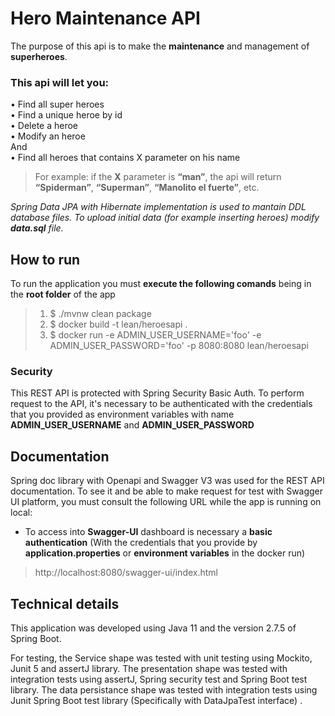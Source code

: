 # Hero Maintenance API

The purpose of this api is to make the **maintenance** and management of **superheroes**.

### This api will let you:<br>
• Find all super heroes<br>
• Find a unique heroe by id<br>
• Delete a heroe<br>
• Modify an heroe<br>
And<br>
• Find all heroes that contains X parameter on his name<br>
> For example: if the **X** parameter is **“man”**, the api will return **“Spiderman”**, **“Superman”**, **“Manolito el fuerte”**, etc.

*Spring Data JPA with Hibernate implementation is used to mantain DDL database files. To upload initial data (for example inserting heroes) modify **data.sql** file.*

## How to run
To run the application you must **execute the following comands** being in the **root folder** of the app
> 1. $ ./mvnw clean package
> 2. $ docker build -t lean/heroesapi .
> 3. $ docker run -e ADMIN_USER_USERNAME='foo' -e ADMIN_USER_PASSWORD='foo' -p 8080:8080  lean/heroesapi

### Security
This REST API is protected with Spring Security Basic Auth. To perform request to the API, it's necessary to be authenticated with the credentials that 
you provided as environment variables with name **ADMIN_USER_USERNAME** and **ADMIN_USER_PASSWORD**

## Documentation
Spring doc library with Openapi and Swagger V3 was used for the REST API documentation.
To see it and be able to make request for test with Swagger UI platform, you must consult the following 
URL while the app is running on local:
- To access into **Swagger-UI** dashboard is necessary a **basic authentication** (With the credentials that you provide by **application.properties** or **environment variables** in the docker run)
> http://localhost:8080/swagger-ui/index.html
 
## Technical details
This application was developed using Java 11 and the version 2.7.5 of Spring Boot.

For testing, the Service shape was tested with unit testing using Mockito, Junit 5 and assertJ library.
The presentation shape was tested with integration tests using assertJ, Spring security test and Spring Boot test library.
The data persistance shape was tested with integration tests using Junit Spring Boot test library (Specifically with DataJpaTest interface) .
